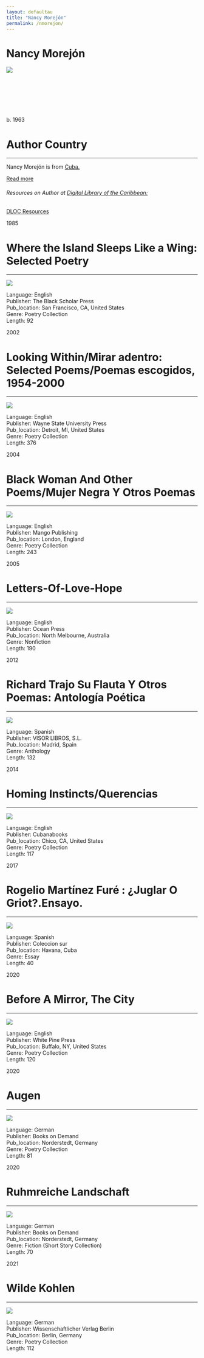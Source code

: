 ```yaml
---
layout: defaultau
title: "Nancy Morejón"
permalink: /nmorejon/
---
```

<!-- partial:index.partial.html -->
<div class="content">
     <h1>Nancy Morejón</h1>
    <div class="quote">
        <div><img src="https://encrypted-tbn1.gstatic.com/images?q=tbn:ANd9GcSA3mMJNy7IhoBW8pBrZohfDpWDO00ywSfcK864vxKlv2wt7UjF" class="logo"></div>
    </div>
    <div class="timeline">
        <div style="padding-bottom:100px;"></div>
        <div class="block">
            <div class="date right"><p class="right">b. 1963</p></div>
            <div class="dot"></div>
            <div class="left first">
            <div class="author_country">
                <h1>Author Country</h1><hr>
            <div class="aclocation">      <p> Nancy Morejón is from <a href="{{ site.baseurl }}/14"> Cuba.</a></p></div>
                  <div class="acreadmore"><a href="https://en.wikipedia.org/wiki/Nancy_Morej%C3%B3n" target="_blank">Read more</a></div>
<div class="aclocation">  <h6>Resources on Author at <a href="https://dloc.com" target="_blank">Digital Library of the Caribbean:</a></h6></div>
              <div class="dlocresources"><a href="{{ site.baseurl }}/nmorejon_dloc" target="_blank">DLOC Resources</a></div>
            </div>
            </div>
        </div>
        </div>
        <div class="block">
            <div class="date left"><p class="left">1985</p></div>
            <div class="dot"></div>
            <div class="right hide">
                <h1>Where the Island Sleeps Like a Wing: Selected Poetry</h1><hr>
                <p><img src="https://m.media-amazon.com/images/I/51FNIqxT04L._SY291_BO1,204,203,200_QL40_FMwebp_.jpg"></p>
                <p>
                Language: English<br/>
                Publisher: The Black Scholar Press<br/>
                Pub_location: San Francisco, CA, United States<br/>
                Genre: Poetry Collection<br/>
                Length: 92</p>
            </div>
        </div>
       <div class="block">
            <div class="date right"><p class="right">2002</p></div>
            <div class="dot"></div>
            <div class="left hide">
                <h1>Looking Within/Mirar adentro: Selected Poems/Poemas escogidos, 1954-2000</h1><hr>
                <p><img src="https://m.media-amazon.com/images/I/51TRbTku6lL._SY291_BO1,204,203,200_QL40_FMwebp_.jpg"></p>
                <p>
                Language: English<br/>
                Publisher: Wayne State University Press<br/>
                Pub_location: Detroit, MI, United States<br/>
                Genre: Poetry Collection<br/>
                Length: 376</p>
            </div>
        </div>
       <div class="block">
            <div class="date left"><p class="left">2004</p></div>
            <div class="dot"></div>
            <div class="right hide">
                <h1>Black Woman And Other Poems/Mujer Negra Y Otros Poemas</h1><hr>
                <p><img src="https://m.media-amazon.com/images/I/51H6E8VDWGL._SX296_BO1,204,203,200_.jpg"></p>
                <p>
                Language: English<br/>
                Publisher: Mango Publishing<br/>
                Pub_location: London, England<br/>
                Genre: Poetry Collection<br/>
                Length: 243</p>
            </div>
        </div>
       <div class="block">
            <div class="date right"><p class="right">2005</p></div>
            <div class="dot"></div>
            <div class="left hide">
                <h1>Letters-Of-Love-Hope</h1><hr>
                <p><img src="https://encrypted-tbn0.gstatic.com/images?q=tbn:ANd9GcTmQE3viK6_LwaCNhLUJhATY4uZtMZHI4INLDRV9m57Q320NiZt"></p>
                <p>
                Language: English<br/>
                Publisher: Ocean Press<br/>
                Pub_location: North Melbourne, Australia<br/>
                Genre: Nonfiction<br/>
                Length: 190</p>
            </div>
        </div>
<div class="block">
            <div class="date left"><p class="left">2012</p></div>
            <div class="dot"></div>
            <div class="right hide">
                <h1>Richard Trajo Su Flauta Y Otros Poemas: Antología Poética</h1><hr>
                <p><img src="https://m.media-amazon.com/images/I/41r-ir3WIYL._SX309_BO1,204,203,200_.jpg"></p>
                <p>
                Language: Spanish<br/>
                Publisher: VISOR LIBROS, S.L.<br/>
                Pub_location: Madrid, Spain<br/>
                Genre: Anthology<br/>
                Length: 132</p>
            </div>
        </div>
       <div class="block">
            <div class="date right"><p class="right">2014</p></div>
            <div class="dot"></div>
            <div class="left hide">
                <h1>Homing Instincts/Querencias</h1><hr>
                <p><img src="https://m.media-amazon.com/images/I/51l9D6K4aYL._SY291_BO1,204,203,200_QL40_FMwebp_.jpg"></p>
                <p>
                Language: English<br/>
                Publisher: Cubanabooks<br/>
                Pub_location: Chico, CA, United States<br/>
                Genre: Poetry Collection<br/>
                Length: 117</p>
            </div>
        </div>
       <div class="block">
            <div class="date left"><p class="left">2017</p></div>
            <div class="dot"></div>
            <div class="right hide">
                <h1>Rogelio Martínez Furé : ¿Juglar O Griot?.Ensayo.</h1><hr>
                <p><img src="https://m.media-amazon.com/images/I/51x6+ALqTTL._SX373_BO1,204,203,200_.jpg"</p>
                <p>
                Language: Spanish<br/>
                Publisher: Coleccion sur<br/>
                Pub_location: Havana, Cuba<br/>
                Genre: Essay<br/>
                Length: 40</p>
            </div>
        </div>
       <div class="block">
            <div class="date right"><p class="right">2020</p></div>
            <div class="dot"></div>
            <div class="left hide">
                <h1>Before A Mirror, The City</h1><hr>
                <p><img src="https://encrypted-tbn1.gstatic.com/images?q=tbn:ANd9GcQuGxWA96gQhtibKboHCbRo2fwR-y1klFCBZHvyg4TU_fxE1mtu"</p>
                <p>
                Language: English<br/>
                Publisher: White Pine Press<br/>
                Pub_location: Buffalo, NY, United States<br/>
                Genre: Poetry Collection<br/>
                Length: 120</p>
            </div>
        </div>
      <div class="block">
            <div class="date left"><p class="left">2020</p></div>
            <div class="dot"></div>
            <div class="right hide">
                <h1>Augen</h1><hr>
                <p><img src="https://media.s-bol.com/MJO1WLBNkgNR/845x1200.jpg"></p>
                <p>
                Language: German<br/>
                Publisher: Books on Demand<br/>
                Pub_location: Norderstedt, Germany<br/>
                Genre: Poetry Collection<br/>
                Length: 81</p>
            </div>
        </div>
       <div class="block">
            <div class="date right"><p class="right">2020</p></div>
            <div class="dot"></div>
            <div class="left hide">
                <h1>Ruhmreiche Landschaft</h1><hr>
                <p><img src="https://m.media-amazon.com/images/I/81GjVUOd2hL._AC_UY218_.jpg"></p>
                <p>
                Language: German<br/>
                Publisher: Books on Demand<br/>
                Pub_location: Norderstedt, Germany<br/>
                Genre: Fiction (Short Story Collection)<br/>
                Length: 70</p>
            </div>
        </div>
       <div class="block">
            <div class="date left"><p class="left">2021</p></div>
            <div class="dot"></div>
            <div class="right hide">
                <h1>Wilde Kohlen</h1><hr>
                <p><img src="https://bilder.buecher.de/produkte/61/61206/61206700n.jpg"></p>
                <p>
                Language: German<br/>
                Publisher: Wissenschaftlicher Verlag Berlin<br/>
                Pub_location: Berlin, Germany<br/>
                Genre: Poetry Collection<br/>
                Length: 112</p>
            </div>
        </div>
  <!-- partial -->
<script src='https://cdnjs.cloudflare.com/ajax/libs/jquery/3.1.1/jquery.min.js'></script><script  src="{{ site.baseurl }}/assets/js/authorscript.js"></script>